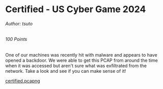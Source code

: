 # Certified - US Cyber Game 2024

###### Author: tsuto

###### 100 Points

One of our machines was recently hit with malware and appears to have opened a backdoor.
We were able to get this PCAP from around the time when it was accessed but aren't sure what was exfiltrated from the network.
Take a look and see if you can make sense of it!

[certified.pcapng](https://ctfd.uscybergames.com/files/6f9d8cad46a69ec3408cc68560d9cf64/certified.pcapng?token=eyJ1c2VyX2lkIjoyMjIzLCJ0ZWFtX2lkIjpudWxsLCJmaWxlX2lkIjoyODR9.Zl8dLA.KIjSTW03ZHvjNGqFtstHn0xZk-Y)
